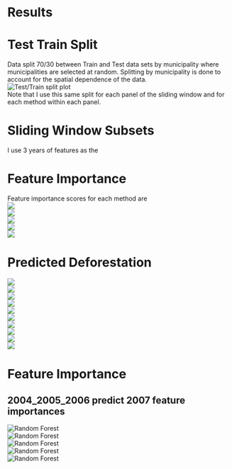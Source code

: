 
Results
=======

# Test Train Split
  
Data split 70/30 between Train and Test data sets by municipality where municipalities are selected at random. Splitting by municipality is done to account for the spatial dependence of the data.  
![Test/Train split plot](FeatureImportanceResults/2004_2005_2006_PREDICT_2007/EntirePlot.png)  
Note that I use this same split for each panel of the sliding window and for each method within each panel.
# Sliding Window Subsets
  
I use 3 years of features as the 
# Feature Importance
  
Feature importance scores for each method are   
![](FeatureImportanceResults/2004_2005_2006_PREDICT_2007/FeatureImportance/features_all.png)  
![](FeatureImportanceResults/2005_2006_2007_PREDICT_2008/FeatureImportance/features_all.png)  
![](FeatureImportanceResults/2006_2007_2008_PREDICT_2009/FeatureImportance/features_all.png)  
![](FeatureImportanceResults/2007_2008_2009_PREDICT_2010/FeatureImportance/features_all.png)  
![](FeatureImportanceResults/2008_2009_2010_PREDICT_2011/FeatureImportance/features_all.png)
# Predicted Deforestation
  
![](FeatureImportanceResults/2004_2005_2006_PREDICT_2007/DeforestPlot_all.png)  
![](FeatureImportanceResults/2005_2006_2007_PREDICT_2008/DeforestPlot_all.png)  
![](FeatureImportanceResults/2006_2007_2008_PREDICT_2009/DeforestPlot_all.png)  
![](FeatureImportanceResults/2007_2008_2009_PREDICT_2010/DeforestPlot_all.png)  
![](FeatureImportanceResults/2008_2009_2010_PREDICT_2011/DeforestPlot_all.png)  
![](FeatureImportanceResults/2009_2010_2011_PREDICT_2012/DeforestPlot_all.png)  
![](FeatureImportanceResults/2010_2011_2012_PREDICT_2013/DeforestPlot_all.png)  
![](FeatureImportanceResults/2011_2012_2013_PREDICT_2014/DeforestPlot_all.png)  
![](FeatureImportanceResults/2012_2013_2014_PREDICT_2015/DeforestPlot_all.png)  
![](FeatureImportanceResults/2013_2014_2015_PREDICT_2016/DeforestPlot_all.png)
# Feature Importance

## 2004_2005_2006 predict 2007 feature importances
  
![Random Forest](FeatureImportanceResults/2004_2005_2006_PREDICT_2007/FeatureImportance/features_lasso.png)  
![Random Forest](FeatureImportanceResults/2004_2005_2006_PREDICT_2007/FeatureImportance/features_randomforest.png)  
![Random Forest](FeatureImportanceResults/2004_2005_2006_PREDICT_2007/FeatureImportance/features_gradientboosting.png)  
![Random Forest](FeatureImportanceResults/2004_2005_2006_PREDICT_2007/FeatureImportance/features_neuralnetwork.png)  
![Random Forest](FeatureImportanceResults/2004_2005_2006_PREDICT_2007/FeatureImportance/features_superlearner.png)